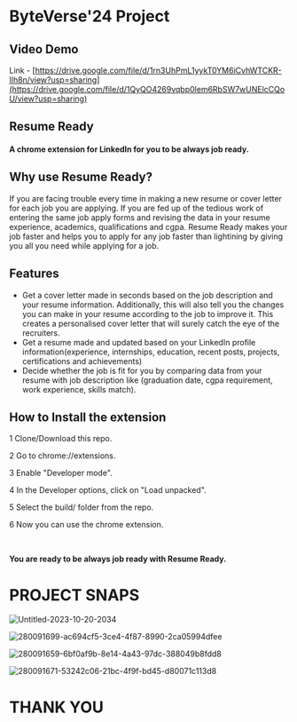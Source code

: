 # ByteVerse'24 Project

## Video Demo
Link - [https://drive.google.com/file/d/1rn3UhPmL1yykT0YM6iCvhWTCKR-lIh8n/view?usp=sharing](https://drive.google.com/file/d/1QyQO4269vqbp0lem6RbSW7wUNElcCQoU/view?usp=sharing)

## Resume Ready
#### A chrome extension for LinkedIn for you to be always job ready.

## Why use Resume Ready?
If you are facing trouble every time in making a new resume or cover letter for each job you are applying. 
If you are fed up of the tedious work of entering the same job apply forms and revising the data in your resume experience, academics, qualifications and cgpa. 
Resume Ready makes your job faster and helps you to apply for any job faster than lightining by giving you all you need while applying for a job.

## Features
* Get a cover letter made in seconds based on the job description and your resume information. Additionally, this will also tell you the changes you can make in your resume according to the job to improve it. This creates a personalised cover letter that will surely catch the eye of the recruiters.
* Get a resume made and updated based on your LinkedIn profile information(experience, internships, education, recent posts, projects, certifications and achievements)
* Decide whether the job is fit for you by comparing data from your resume with job description like (graduation date, cgpa requirement, work experience, skills match).

## How to Install the extension

1 Clone/Download this repo.

2 Go to chrome://extensions.

3 Enable "Developer mode".

4 In the Developer options, click on "Load unpacked".

5 Select the build/ folder from the repo.

6 Now you can use the chrome extension.

<br>

**You are ready to be always job ready with Resume Ready.**

# PROJECT SNAPS
![Untitled-2023-10-20-2034](https://github.com/Harshit-Raj-14/Resume-Ready/assets/98808802/44a5bf76-5a48-489a-a504-1c99e4ef8f64)

![280091699-ac694cf5-3ce4-4f87-8990-2ca05994dfee](https://github.com/Harshit-Raj-14/Resume-Ready/assets/98808802/ff280f38-2be6-409d-871f-f05872f0c40e)

![280091659-6bf0af9b-8e14-4a43-97dc-388049b8fdd8](https://github.com/Harshit-Raj-14/Resume-Ready/assets/98808802/8d58e35e-3d71-4605-9e53-f2dbdbbef4f0)

![280091671-53242c06-21bc-4f9f-bd45-d80071c113d8](https://github.com/Harshit-Raj-14/Resume-Ready/assets/98808802/4c142e1e-e9ac-46a2-8c0c-1d6fdfede020)

# THANK YOU

